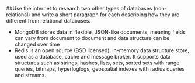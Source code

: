 ##Use the internet to research two other types of databases (non-relational) and write a short paragraph for each describing how they are different from relational databases.

- MongoDB stores data in flexible, JSON-like documents, meaning fields can vary from document to document and data structure can be changed over time
- Redis is an open source (BSD licensed), in-memory data structure store, used as a database, cache and message broker. It supports data structures such as strings, hashes, lists, sets, sorted sets with range queries, bitmaps, hyperloglogs, geospatial indexes with radius queries and streams.

